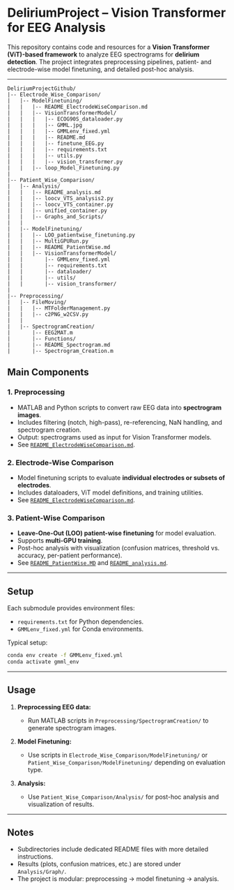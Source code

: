 # DeliriumProject – Vision Transformer for EEG Analysis

This repository contains code and resources for a **Vision Transformer (ViT)-based framework** to analyze EEG spectrograms for **delirium detection**. The project integrates preprocessing pipelines, patient- and electrode-wise model finetuning, and detailed post-hoc analysis.

---
```
DeliriumProjectGithub/
|-- Electrode_Wise_Comparison/
|   |-- ModelFinetuning/
|   |   |-- README_ElectrodeWiseComparison.md
|   |   |-- VisionTransformerModel/
|   |   |   |-- ECOG90S_dataloader.py
|   |   |   |-- GMML.jpg
|   |   |   |-- GMMLenv_fixed.yml
|   |   |   |-- README.md
|   |   |   |-- finetune_EEG.py
|   |   |   |-- requirements.txt
|   |   |   |-- utils.py
|   |   |   |-- vision_transformer.py
|   |   |-- loop_Model_Finetuning.py
|
|-- Patient_Wise_Comparison/
|   |-- Analysis/
|   |   |-- README_analysis.md
|   |   |-- loocv_VTS_analysis2.py
|   |   |-- loocv_VTS_container.py
|   |   |-- unified_container.py
|   |   |-- Graphs_and_Scripts/
|   |
|   |-- ModelFinetuning/
|   |   |-- LOO_patientwise_finetuning.py
|   |   |-- MultiGPURun.py
|   |   |-- README_PatientWise.md
|   |   |-- VisionTransformerModel/
|   |       |-- GMMLenv_fixed.yml
|   |       |-- requirements.txt
|   |       |-- dataloader/
|   |       |-- utils/
|   |       |-- vision_transformer/
|
|-- Preprocessing/
|   |-- FileMoving/
|   |   |-- MTFolderManagement.py
|   |   |-- c2PNG_w2CSV.py
|   |
|   |-- SpectrogramCreation/
|       |-- EEG2MAT.m
|       |-- Functions/
|       |-- README_Spectrogram.md
|       |-- Spectrogram_Creation.m
```


## Main Components

### 1. Preprocessing

* MATLAB and Python scripts to convert raw EEG data into **spectrogram images**.
* Includes filtering (notch, high-pass), re-referencing, NaN handling, and spectrogram creation.
* Output: spectrograms used as input for Vision Transformer models.
* See [`README_ElectrodeWiseComparison.md`](./Preprocessing/SpectrogramCreation/README_Spectrogram.md).

### 2. Electrode-Wise Comparison

* Model finetuning scripts to evaluate **individual electrodes or subsets of electrodes**.
* Includes dataloaders, ViT model definitions, and training utilities.
* See [`README_ElectrodeWiseComparison.md`](./Electrode_Wise_Comparison/ModelFinetuning/README_ElectrodeWiseComparison.md).

### 3. Patient-Wise Comparison

* **Leave-One-Out (LOO) patient-wise finetuning** for model evaluation.
* Supports **multi-GPU training**.
* Post-hoc analysis with visualization (confusion matrices, threshold vs. accuracy, per-patient performance).
* See [`README_PatientWise.MD`](./Patient_Wise_Comparison/ModelFinetuning/README_PatientWise.MD) and [`README_analysis.md`](./Patient_Wise_Comparison/Analysis/README_analysis.md).

---

## Setup

Each submodule provides environment files:

* `requirements.txt` for Python dependencies.
* `GMMLenv_fixed.yml` for Conda environments.

Typical setup:

```bash
conda env create -f GMMLenv_fixed.yml
conda activate gmml_env
```

---

## Usage

1. **Preprocessing EEG data:**

   * Run MATLAB scripts in `Preprocessing/SpectrogramCreation/` to generate spectrogram images.

2. **Model Finetuning:**

   * Use scripts in `Electrode_Wise_Comparison/ModelFinetuning/` or
     `Patient_Wise_Comparison/ModelFinetuning/` depending on evaluation type.

3. **Analysis:**

   * Use `Patient_Wise_Comparison/Analysis/` for post-hoc analysis and visualization of results.

---

## Notes

* Subdirectories include dedicated README files with more detailed instructions.
* Results (plots, confusion matrices, etc.) are stored under `Analysis/Graph/`.
* The project is modular: preprocessing → model finetuning → analysis.
